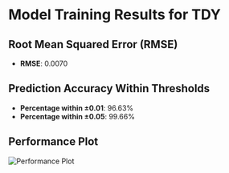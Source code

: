 # Model Training Results for TDY

## Root Mean Squared Error (RMSE)
- **RMSE**: 0.0070

## Prediction Accuracy Within Thresholds
- **Percentage within ±0.01**: 96.63%
- **Percentage within ±0.05**: 99.66%

## Performance Plot
![Performance Plot](../imgs/TDY.png)
